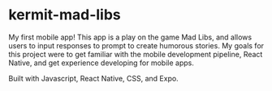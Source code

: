 # kermit-mad-libs

My first mobile app! This app is a play on the game Mad Libs, and allows users to input responses to prompt to create humorous stories. My goals for this project were to get familiar with the mobile development pipeline, React Native, and get experience developing for mobile apps. 

Built with Javascript, React Native, CSS, and Expo.
